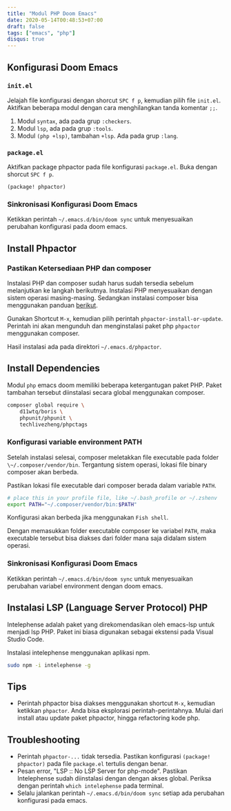 ```yaml
---
title: "Modul PHP Doom Emacs"
date: 2020-05-14T00:48:53+07:00
draft: false
tags: ["emacs", "php"]
disqus: true
---
```


## Konfigurasi Doom Emacs

### `init.el`

Jelajah file konfigurasi dengan shorcut `SPC f p`, kemudian pilih file `init.el`. Aktifkan beberapa modul dengan cara menghilangkan tanda komentar `;;`.

1. Modul `syntax`, ada pada grup `:checkers`.
2. Modul `lsp`, ada pada grup `:tools`.
3. Modul `(php +lsp)`, tambahan `+lsp`. Ada pada grup `:lang`.

### `package.el`

Aktifkan package phpactor pada file konfigurasi `package.el`. Buka dengan shorcut `SPC f p`.

```elisp
(package! phpactor)
```

### Sinkronisasi Konfigurasi Doom Emacs

Ketikkan perintah `~/.emacs.d/bin/doom sync` untuk menyesuaikan perubahan konfigurasi pada doom emacs.

## Install Phpactor

### Pastikan Ketersediaan PHP dan composer

Instalasi PHP dan composer sudah harus sudah tersedia sebelum melanjutkan ke langkah berikutnya. Instalasi PHP menyesuaikan dengan sistem operasi masing-masing.
Sedangkan instalasi composer bisa menggunakan panduan [berikut](https://getcomposer.org/doc/00-intro.md).

Gunakan Shortcut `M-x`, kemudian pilih perintah `phpactor-install-or-update`. Perintah ini akan mengunduh dan menginstalasi paket php `phpactor` menggunakan composer.

Hasil instalasi ada pada direktori `~/.emacs.d/phpactor`.

## Install Dependencies

Modul `php` emacs doom memiliki beberapa ketergantugan paket PHP. Paket tambahan tersebut diinstalasi secara global menggunakan composer.

```bash
composer global require \
    d11wtq/boris \
    phpunit/phpunit \
    techlivezheng/phpctags
```

### Konfigurasi variable environment PATH

Setelah instalasi selesai, composer meletakkan file executable pada folder `\~/.composer/vendor/bin`. Tergantung sistem operasi, lokasi file binary composer akan berbeda.

Pastikan lokasi file executable dari composer berada dalam variable `PATH`.

```bash
# place this in your profile file, like ~/.bash_profile or ~/.zshenv
export PATH="~/.composer/vendor/bin:$PATH"
```

Konfigurasi akan berbeda jika menggunakan `Fish shell`.

Dengan memasukkan folder executable composer ke variabel `PATH`, maka executable tersebut bisa diakses dari folder mana saja didalam sistem operasi.

### Sinkronisasi Konfigurasi Doom Emacs

Ketikkan perintah `~/.emacs.d/bin/doom sync` untuk menyesuaikan perubahan variabel environment dengan doom emacs.

## Instalasi LSP (Language Server Protocol) PHP

Intelephense adalah paket yang direkomendasikan oleh emacs-lsp untuk menjadi lsp PHP. Paket ini biasa digunakan sebagai ekstensi pada Visual Studio Code.

Instalasi intelephense menggunakan aplikasi npm.

```bash
sudo npm -i intelephense -g
```

## Tips

- Perintah phpactor bisa diakses menggunakan shortcut `M-x`, kemudian ketikkan `phpactor`. Anda bisa eksplorasi perintah-perintahnya. Mulai dari install atau update paket phpactor, hingga refactoring kode php.

## Troubleshooting

- Perintah `phpactor-...` tidak tersedia.
  Pastikan konfigurasi `(package! phpactor)` pada file `package.el` tertulis dengan benar.
- Pesan error, "LSP :: No LSP Server for php-mode".
  Pastikan Intelephense sudah diinstalasi dengan dengan akses global. Periksa dengan perintah `which intelephense` pada terminal.
- Selalu jalankan perintah `~/.emacs.d/bin/doom sync` setiap ada perubahan konfigurasi pada emacs.
